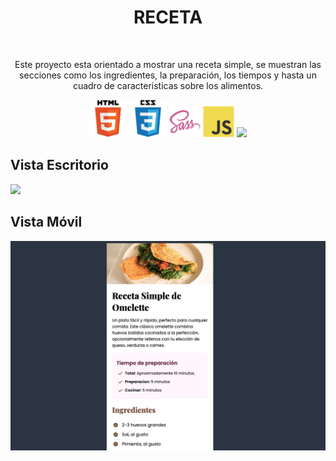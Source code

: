 <h1 align=center>RECETA</h1>

<br>


<p align=center>
Este proyecto esta orientado a mostrar una receta simple, se muestran las secciones como los ingredientes, la preparación, los tiempos y hasta un cuadro de caracteristicas sobre los alimentos.
</p>

<p align=center>
 <img src="https://raw.githubusercontent.com/devicons/devicon/master/icons/html5/html5-original-wordmark.svg" width="60px">
 <img src="https://raw.githubusercontent.com/devicons/devicon/master/icons/css3/css3-original-wordmark.svg" width="60px">
 <img src="https://raw.githubusercontent.com/devicons/devicon/master/icons/sass/sass-original.svg" width="50px">
 <img src="https://raw.githubusercontent.com/devicons/devicon/master/icons/javascript/javascript-original.svg" width="50px">
 <img src="https://www.vectorlogo.zone/logos/git-scm/git-scm-icon.svg" width="50px">
</p>

<h2>Vista Escritorio</h2>
<img src="img/">

<h2>Vista Móvil</h2>
<img src="img/mobile.png">